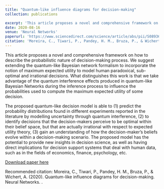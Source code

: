 ```yaml
---
title: "Quantum-like influence diagrams for decision-making"
collection: publications

excerpt: 'This article proposes a novel and comprehensive framework on how to describe the probabilistic nature of decision-making process.' 
date: 2020-08-16
venue: 'Neural Networks'
paperurl: 'https://www.sciencedirect.com/science/article/abs/pii/S0893608020302501'
citation: 'Moreira, C., Tiwari, P., Pandey, H. M., Bruza, P., & Wichert, A. (2020). Quantum-like influence diagrams for decision-making. Neural Networks.'
---
```

This article proposes a novel and comprehensive framework on how to describe the probabilistic nature of decision-making process. We suggest extending the quantum-like Bayesian network formalism to incorporate the notion of maximum expected utility to model human paradoxical, sub-optimal and irrational decisions. What distinguishes this work is that we take advantage of the quantum interference effects produced in quantum-like Bayesian Networks during the inference process to influence the probabilities used to compute the maximum expected utility of some decision.

The proposed quantum-like decision model is able to (1) predict the probability distributions found in different experiments reported in the literature by modelling uncertainty through quantum interference, (2) to identify decisions that the decision-makers perceive to be optimal within their belief space, but that are actually irrational with respect to expected utility theory, (3) gain an understanding of how the decision-maker’s beliefs evolve within a decision-making scenario. The proposed model has the potential to provide new insights in decision science, as well as having direct implications for decision support systems that deal with human data, such as in the fields of economics, finance, psychology, etc.


[Download paper here](https://github.com/prayagtiwari/prayagtiwari.github.io/tree/master/files/QuLID.pdf)

Recommended citation: Moreira, C., Tiwari, P., Pandey, H. M., Bruza, P., & Wichert, A. (2020). Quantum-like influence diagrams for decision-making. Neural Networks.
.
